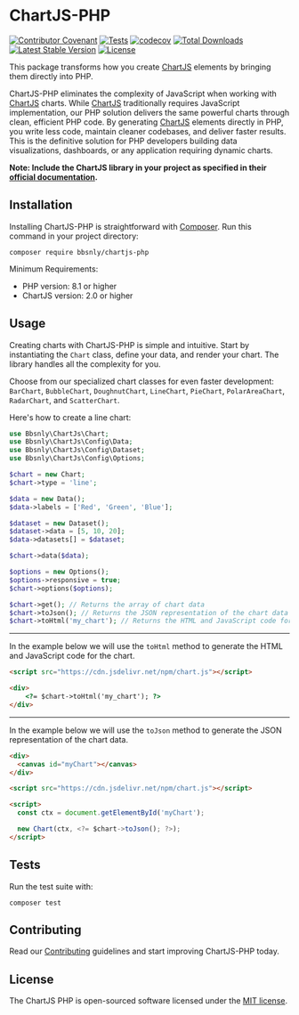 # ChartJS-PHP

[![Contributor Covenant](https://img.shields.io/badge/Contributor%20Covenant-2.1-4baaaa.svg)](CODE_OF_CONDUCT.md)
[![Tests](https://github.com/bbsnly/chartjs-php/actions/workflows/php.yml/badge.svg)](https://github.com/bbsnly/chartjs-php/actions)
[![codecov](https://codecov.io/gh/bbsnly/chartjs-php/graph/badge.svg?token=MTIBNP8BDT)](https://codecov.io/gh/bbsnly/chartjs-php)
[![Total Downloads](https://poser.pugx.org/bbsnly/chartjs-php/d/total.svg)](https://packagist.org/packages/bbsnly/chartjs-php)
[![Latest Stable Version](https://poser.pugx.org/bbsnly/chartjs-php/v/stable.svg)](https://packagist.org/packages/bbsnly/chartjs-php)
[![License](https://poser.pugx.org/bbsnly/chartjs-php/license.svg)](https://packagist.org/packages/bbsnly/chartjs-php)

This package transforms how you create [ChartJS](https://www.chartjs.org/ "ChartJS") elements by bringing them directly into PHP.

ChartJS-PHP eliminates the complexity of JavaScript when working with [ChartJS](https://www.chartjs.org/ "ChartJS") charts. While [ChartJS](https://www.chartjs.org/ "ChartJS") traditionally requires JavaScript implementation, our PHP solution delivers the same powerful charts through clean, efficient PHP code. By generating [ChartJS](https://www.chartjs.org/ "ChartJS") elements directly in PHP, you write less code, maintain cleaner codebases, and deliver faster results. This is the definitive solution for PHP developers building data visualizations, dashboards, or any application requiring dynamic charts.

**Note: Include the ChartJS library in your project as specified in their [official documentation](<https://www.chartjs.org/docs/latest/getting-started/>).**

## Installation

Installing ChartJS-PHP is straightforward with [Composer](https://getcomposer.org/). Run this command in your project directory:

```shell
composer require bbsnly/chartjs-php
```

Minimum Requirements:

- PHP version: 8.1 or higher
- ChartJS version: 2.0 or higher

## Usage

Creating charts with ChartJS-PHP is simple and intuitive. Start by instantiating the `Chart` class, define your data, and render your chart. The library handles all the complexity for you.

Choose from our specialized chart classes for even faster development: `BarChart`, `BubbleChart`, `DoughnutChart`, `LineChart`, `PieChart`, `PolarAreaChart`, `RadarChart`, and `ScatterChart`.

Here's how to create a line chart:

```php
use Bbsnly\ChartJs\Chart;
use Bbsnly\ChartJs\Config\Data;
use Bbsnly\ChartJs\Config\Dataset;
use Bbsnly\ChartJs\Config\Options;

$chart = new Chart;
$chart->type = 'line';

$data = new Data();
$data->labels = ['Red', 'Green', 'Blue'];

$dataset = new Dataset();
$dataset->data = [5, 10, 20];
$data->datasets[] = $dataset;

$chart->data($data);

$options = new Options();
$options->responsive = true;
$chart->options($options);

$chart->get(); // Returns the array of chart data
$chart->toJson(); // Returns the JSON representation of the chart data
$chart->toHtml('my_chart'); // Returns the HTML and JavaScript code for the chart
```

---

In the example below we will use the `toHtml` method to generate the HTML and JavaScript code for the chart.

```html
<script src="https://cdn.jsdelivr.net/npm/chart.js"></script>

<div>
    <?= $chart->toHtml('my_chart'); ?>
</div>
```

---

In the example below we will use the `toJson` method to generate the JSON representation of the chart data.

```html
<div>
  <canvas id="myChart"></canvas>
</div>

<script src="https://cdn.jsdelivr.net/npm/chart.js"></script>

<script>
  const ctx = document.getElementById('myChart');

  new Chart(ctx, <?= $chart->toJson(); ?>);
</script>
```

## Tests

Run the test suite with:

```shell
composer test
```

## Contributing

Read our [Contributing](CONTRIBUTING.md) guidelines and start improving ChartJS-PHP today.

## License

The ChartJS PHP is open-sourced software licensed under the [MIT license](http://opensource.org/licenses/MIT).
